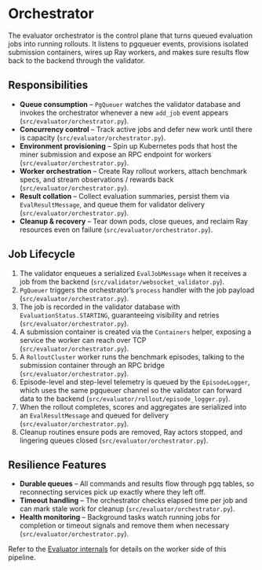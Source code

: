# Orchestrator

The evaluator orchestrator is the control plane that turns queued evaluation jobs into running rollouts. It listens to pgqueuer events, provisions isolated submission containers, wires up Ray workers, and makes sure results flow back to the backend through the validator.

## Responsibilities
- **Queue consumption** – `PgQueuer` watches the validator database and invokes the orchestrator whenever a new `add_job` event appears (`src/evaluator/orchestrator.py`).
- **Concurrency control** – Track active jobs and defer new work until there is capacity (`src/evaluator/orchestrator.py`).
- **Environment provisioning** – Spin up Kubernetes pods that host the miner submission and expose an RPC endpoint for workers (`src/evaluator/orchestrator.py`).
- **Worker orchestration** – Create Ray rollout workers, attach benchmark specs, and stream observations / rewards back (`src/evaluator/orchestrator.py`).
- **Result collation** – Collect evaluation summaries, persist them via `EvalResultMessage`, and queue them for validator delivery (`src/evaluator/orchestrator.py`).
- **Cleanup & recovery** – Tear down pods, close queues, and reclaim Ray resources even on failure (`src/evaluator/orchestrator.py`).

## Job Lifecycle
1. The validator enqueues a serialized `EvalJobMessage` when it receives a job from the backend (`src/validator/websocket_validator.py`).
2. `PgQueuer` triggers the orchestrator’s `process` handler with the job payload (`src/evaluator/orchestrator.py`).
3. The job is recorded in the validator database with `EvaluationStatus.STARTING`, guaranteeing visibility and retries (`src/evaluator/orchestrator.py`).
4. A submission container is created via the `Containers` helper, exposing a service the worker can reach over TCP (`src/evaluator/orchestrator.py`).
5. A `RolloutCluster` worker runs the benchmark episodes, talking to the submission container through an RPC bridge (`src/evaluator/orchestrator.py`).
6. Episode-level and step-level telemetry is queued by the `EpisodeLogger`, which uses the same pgqueuer channel so the validator can forward data to the backend (`src/evaluator/rollout/episode_logger.py`).
7. When the rollout completes, scores and aggregates are serialized into an `EvalResultMessage` and queued for delivery (`src/evaluator/orchestrator.py`).
8. Cleanup routines ensure pods are removed, Ray actors stopped, and lingering queues closed (`src/evaluator/orchestrator.py`).

## Resilience Features
- **Durable queues** – All commands and results flow through pgq tables, so reconnecting services pick up exactly where they left off.
- **Timeout handling** – The orchestrator checks elapsed time per job and can mark stale work for cleanup (`src/evaluator/orchestrator.py`).
- **Health monitoring** – Background tasks watch running jobs for completion or timeout signals and remove them when necessary (`src/evaluator/orchestrator.py`).

Refer to the [Evaluator internals](evaluator.md) for details on the worker side of this pipeline.
